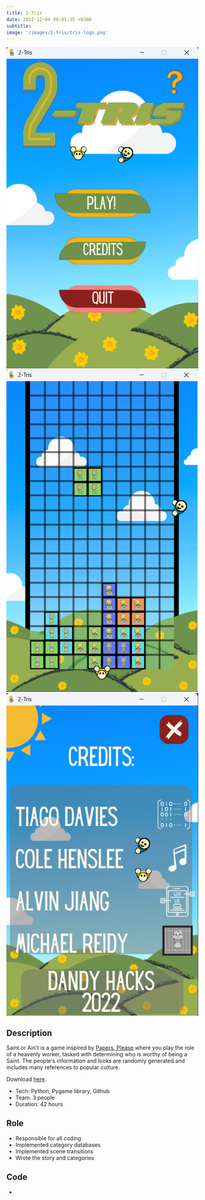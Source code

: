 ```yaml
---
title: 2-Tris
date: 2022-12-04 08:01:35 +0300
subtitle: 
image: '/images/2-tris/tris-logo.png'
---
```


<div class="gallery-box">
  <div class="gallery">
    <img src="/images/2-tris/2-tris-intro.png" loading="lazy" alt="Project">
    <img src="/images/2-tris/2-tris-gameplay.png" loading="lazy" alt="Project">
    <img src="/images/2-tris/2-tris-credits.png" loading="lazy" alt="Project">
  </div>
</div>

## Description

Saint or Ain't is a game inspired by [Papers, Please](https://store.steampowered.com/app/239030/Papers_Please/) where you play the role of a heavenly worker, tasked with determining who is worthy of being a Saint. The people's information and looks are randomly generated and includes many references to popular culture.

Download [here](https://tdavies.itch.io/2-tris).

* Tech: Python, Pygame library, Github
* Team: 3 people
* Duration: 42 hours

## Role
* Responsible for all coding
* Implemented category databases
* Implemented scene transitions
* Wrote the story and categories

## Code
<div class="social social--large">
  <ul class="social__list list-reset">
    <li class="social__item">
      <a class="social__link" href="https://github.com/YAGOTAGO/2-TRIS" target="_blank" rel="noopener"
        aria-label="GitHub"><i class="ion ion-logo-github"></i></a>
    </li>
  </ul>
</div>